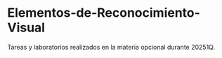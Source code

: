 # Elementos-de-Reconocimiento-Visual
Tareas y laboratorios realizados en la materia opcional durante 20251Q.
